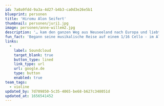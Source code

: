 ```yaml
---
id: 7a0a9fdd-9a3a-4d27-b4b3-ca0d3e26e5b1
blueprint: personen
title: 'Hiromu Alon Seifert'
thumbnail: personen/juri1.jpg
image: personen/anne-willem2.jpg
description: '… kam den ganzen Weg aus Neuseeland nach Europa und liebt es, Teil dieser diversen Kultur- und Musiklandschaft sein zu können. Edward interessiert sich vor allem für Projekte, die neue Perspektiven auf Musiktraditionen eröffnen, und beschäftigt sich gerne mit einem breiten Spektrum an Musik: Alte Musik, zeitgenössische Musik, Weltmusik, Kammermusik, elektronische Musik, improvisierte Musik, neu arrangierte Musik und neu komponierte Musik.'
fun_fact: 'Begann seine musikalische Reise auf einem 1/16 Cello - im Alter von 3 Jahren'
links:
  -
    label: Soundcloud
    target_blank: true
    button_type: lined
    link_type: url
    url: google.de
    type: button
    enabled: true
team_tags:
  - violine
updated_by: 7d709850-5c35-4065-be68-b627c348051d
updated_at: 1656541452
---
```

